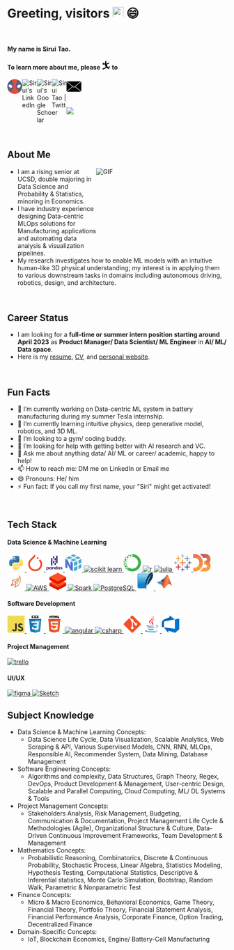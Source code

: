 # Greeting, visitors <img src="https://media.giphy.com/media/hvRJCLFzcasrR4ia7z/giphy.gif" width="25" height="25" > 😄

<br> 

#### My name is <strong>Sirui Tao</strong>.

#### To learn more about me, please <img src="resources/imgs/long-jump.svg" width="20px"> to

<a href="https://dylantao.github.io/">
  <img align="left" alt="Sirui's HomePage" width="34px" src="resources/imgs/deadpool.svg" />
</a>
<a href="https://www.linkedin.com/in/siruitao/">
  <img align="left" alt="Sirui's LinkedIn" width="34px" src="https://raw.githubusercontent.com/peterthehan/peterthehan/master/assets/linkedin.svg" />
</a>
<a href="https://scholar.google.com/citations?user=W6vF-VcAAAAJ&hl=en">
  <img align="left" alt="Sirui's Google Scholar" width="34px" src="https://upload.wikimedia.org/wikipedia/commons/c/c7/Google_Scholar_logo.svg" />
</a>
<a href="https://twitter.com/siruitao">
  <img align="left" alt="Sirui Tao | Twitter" width="34px" src="https://raw.githubusercontent.com/peterthehan/peterthehan/master/assets/twitter.svg" />
</a>
<a href="mailto:dylantaosirui@gmail.com">
  <img align="left" alt="Sirui's email" width="34px" src="resources/imgs/email.svg" />
</a>

<br>
<br>
<br>

![](https://visitor-badge.glitch.me/badge?page_id=dylantao.dylantao)

<br />

<br>

## About Me

<img align="right" alt="GIF" src="https://github.com/abhisheknaiidu/abhisheknaiidu/blob/master/code.gif?raw=true" width="300" height="200" />

 
- I am a rising senior at UCSD, double majoring in Data Science and Probability & Statistics, minoring in Economics.
- I have industry experience designing Data-centric MLOps solutions for Manufacturing applications and automating data analysis & visualization pipelines. 
- My research investigates how to enable ML models with an intuitive human-like 3D physical understanding; my interest is in applying them to various downstream tasks in domains including autonomous driving, robotics, design, and architecture.

<br>

## Career Status

- I am looking for a <strong>full-time or summer intern position starting around April 2023</strong> as <strong>Product Manager/ Data Scientist/ ML Engineer</strong> in <strong>AI/ ML/ Data space</strong>.
- Here is my <a href="resources/info/Sirui_Tao_Resume.pdf">resume</a>,  <a href="resources/info/Sirui_Tao_CV.pdf">CV</a>, and <a href="https://dylantao.github.io/">personal website</a>.

<br>

## Fun Facts

- 🔭 I’m currently working on Data-centric ML system in battery manufacturing during my summer Tesla internship.
- 🌱 I’m currently learning intuitive physics, deep generative model, robotics, and 3D ML.
- 👯 I’m looking to a gym/ coding buddy.
- 🤔 I’m looking for help with getting better with AI research and VC.
- 💬 Ask me about anything data/ AI/ ML or career/ academic, happy to help!
- 📫 How to reach me: DM me on LinkedIn or Email me
- 😄 Pronouns: He/ him
- ⚡ Fun fact: If you call my first name, your "Siri" might get activated!

<br>

## Tech Stack
<h4 align="left">Data Science & Machine Learning</h4>
<a href="https://www.python.org/" target="_blank"> <img src="https://raw.githubusercontent.com/devicons/devicon/master/icons/python/python-original.svg" alt="python" width="40" height="40"/> </a>
<a href="https://pytorch.org/" target="_blank"> <img src="https://raw.githubusercontent.com/devicons/devicon/master/icons/pytorch/pytorch-original.svg" alt="pytorch" width="40" height="40"/> </a>
<a href="https://pandas.pydata.org/" target="_blank"> <img src="https://raw.githubusercontent.com/devicons/devicon/master/icons/pandas/pandas-original-wordmark.svg" alt="pandas" width="40" height="40"/> </a>
<a href="https://numpy.org/" target="_blank"> <img src="https://raw.githubusercontent.com/devicons/devicon/master/icons/numpy/numpy-original.svg" alt="numpy" width="40" height="40"/> </a>
<a href="https://scikit-learn.org/" target="_blank"> <img src="https://upload.wikimedia.org/wikipedia/commons/0/05/Scikit_learn_logo_small.svg" alt="scikit learn" width="40" height="40"/> </a>
<a href="https://anaconda.org/" target="_blank"> <img src="https://raw.githubusercontent.com/devicons/devicon/master/icons/anaconda/anaconda-original.svg" alt="anaconda" width="40" height="40"/> </a>
<a href="https://www.r-project.org/" target="_blank"> <img src="https://cdn.jsdelivr.net/gh/devicons/devicon/icons/r/r-original.svg" alt="r" width="40" height="40"/> </a>
<a href="https://julialang.org/" target="_blank"> <img src="https://cdn.jsdelivr.net/gh/devicons/devicon/icons/julia/julia-original.svg" alt="julia" width="40" height="40"/> </a>
<a href="https://www.tableau.com/" target="_blank"> <img src="resources/imgs/tableau.svg" alt="tableau" width="40" height="40"/> </a>
<a href="https://d3js.org/" target="_blank"> <img src="resources/imgs/d3js.svg" alt="d3.js" width="40" height="40"/> </a>
<a href="https://docs.dask.org/" target="_blank"> <img src="resources/imgs/dask.svg" alt="dask" width="40" height="40"/> </a>
<a href="https://aws.amazon.com/" target="_blank"> <img src="https://upload.wikimedia.org/wikipedia/commons/9/93/Amazon_Web_Services_Logo.svg" alt="AWS" width="40" height="40"/> </a>
<a href="https://databricks.com/" target="_blank"> <img src="resources/imgs/databricks-icon.svg" alt="databricks" width="40" height="40"/> </a>
<a href="https://spark.apache.org/" target="_blank"> <img src="https://upload.wikimedia.org/wikipedia/commons/f/f3/Apache_Spark_logo.svg" alt="Spark" width="40" height="40"/> </a>
<a href="https://www.postgresql.org/" target="_blank"> <img src="https://upload.wikimedia.org/wikipedia/commons/2/29/Postgresql_elephant.svg" alt="PostgreSQL" width="40" height="40"/> </a>
<a href="https://www.sqlite.org/index.html" target="_blank"> <img src="resources/imgs/sqlite-icon.svg" alt="SQLite" width="40" height="40"/> </a>
<a href="https://www.mathworks.com/products/matlab.html" target="_blank"> <img src="https://raw.githubusercontent.com/devicons/devicon/master/icons/matlab/matlab-original.svg" alt="matlab" width="40" height="40"/> </a>



<h4 align="left">Software Development</h4>

<a href="https://developer.mozilla.org/en-US/docs/Web/JavaScript" target="_blank"> <img src="https://raw.githubusercontent.com/devicons/devicon/master/icons/javascript/javascript-original.svg" alt="javascript" width="40" height="40"/> </a>
<a href="https://www.w3schools.com/css/" target="_blank"> <img src="https://raw.githubusercontent.com/devicons/devicon/master/icons/css3/css3-original-wordmark.svg" alt="css3" width="40" height="40"/> </a>
<a href="https://www.w3.org/html/" target="_blank"> <img src="https://raw.githubusercontent.com/devicons/devicon/master/icons/html5/html5-original-wordmark.svg" alt="html5" width="40" height="40"/> </a>
<a href="https://angular.io/" target="_blank"> <img src="https://cdn.jsdelivr.net/gh/devicons/devicon/icons/angularjs/angularjs-original.svg" alt="angular" width="40" height="40"/> </a>
<a href="https://git-scm.com/" target="_blank"> <img src="https://cdn.jsdelivr.net/gh/devicons/devicon/icons/csharp/csharp-original.svg" alt="csharp" width="40" height="40"/> </a>
<a href="https://docs.microsoft.com/en-us/dotnet/csharp/" target="_blank"> <img src="https://raw.githubusercontent.com/devicons/devicon/master/icons/git/git-original.svg" alt="git" width="40" height="40"/> </a>
<a href="https://www.java.com/" target="_blank"> <img src="https://raw.githubusercontent.com/devicons/devicon/master/icons/java/java-original.svg" alt="java" width="40" height="40"/> </a>
<a href="https://azure.microsoft.com/en-us/services/devops/" target="_blank"> <img src="https://raw.githubusercontent.com/AidenHuang01/AidenHuang01/main/resource/images/devops.webp" alt="devops" width="40" height="40"/> </a>



<h4 align="left">Project Management</h4>
<a href="https://trello.com/" target="_blank"> <img src="https://cdn.jsdelivr.net/gh/devicons/devicon/icons/trello/trello-plain.svg" alt="trello" width="40" height="40"/> </a>


<h4 align="left">UI/UX</h4>
<a href="https://www.figma.com/" target="_blank"> <img src="https://www.vectorlogo.zone/logos/figma/figma-icon.svg" alt="figma" width="40" height="40"/> </a>
<a href="https://www.sketch.com/" target="_blank"> <img src="https://cdn.jsdelivr.net/gh/devicons/devicon/icons/sketch/sketch-original.svg" alt="Sketch" width="40" height="40"/> </a>


<br>


## Subject Knowledge
- Data Science & Machine Learning Concepts:  
  - Data Science Life Cycle, Data Visualization, Scalable Analytics, Web Scraping & API, Various Supervised Models, CNN, RNN, MLOps, Responsible AI, Recommender System, Data Mining, Database Management
- Software Engineering Concepts:  
  - Algorithms and complexity, Data Structures, Graph Theory, Regex, DevOps, Product Development & Management, User-centric Design, Scalable and Parallel Computing, Cloud Computing, ML/ DL Systems & Tools
- Project Management Concepts:  
  - Stakeholders Analysis, Risk Management, Budgeting, Communication & Documentation, Project Management Life Cycle & Methodologies (Agile), Organizational Structure & Culture, Data-Driven Continuous Improvement Frameworks, Team Development & Management
- Mathematics Concepts: 
  - Probabilistic Reasoning, Combinatorics, Discrete & Continuous Probability, Stochastic Process, Linear Algebra, Statistics Modeling, Hypothesis Testing, Computational Statistics, Descriptive & Inferential statistics, Monte Carlo Simulation, Bootstrap, Random Walk, Parametric & Nonparametric Test
- Finance Concepts:  
  - Micro & Macro Economics, Behavioral Economics, Game Theory, Financial Theory, Portfolio Theory, Financial Statement Analysis, Financial Performance Analysis, Corporate Finance, Option Trading, Decentralized Finance
- Domain-Specific Concepts:
  - IoT, Blockchain Economics, Engine/ Battery-Cell Manufacturing

